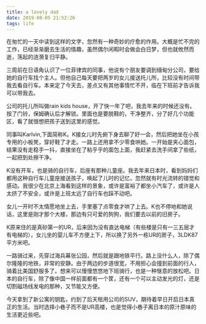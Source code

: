 ```yaml
---
title: a lovely dad
date: 2019-08-05 21:52:26
tags: life
---
```




在匆忙的一天中读到这样的文字，忽然有一种奇妙的疗愈的作用。大概是忙不完的工作，已经渐渐磨去生活的情趣，虽然偶尔闲暇时会做会白日梦，但也就攸然而逝，荡起的涟漪复归平静。



三周前在日语角认识了一位菲律宾的同事，他说有个朋友要调到缅甸分公司，要给她的自行车找个主人。但他自己每天要把两岁的女儿接送托儿所，比较没有时间带我去看自行车。本来定了今天去，差点又有其他事情忙不开，临在下班前才告诉我可以带我去。



公司的托儿所叫做rain kids house，开了快一年了吧，我去年来的时候还没有。按了门铃，保姆确认后才解锁。里面也是要脱鞋的，干净整齐，分了好几个功能区，看了就很想把孩子送到这里的感觉。



同事叫Karlvin,下面简称K。K接女儿时先俯下身去聊了好一会，然后把她坐在小孩专用的小板凳，穿好鞋了才走。一路上还用拿不少零食哄她。一开始是夹心面包，结果没有走稳手一抖，直接坐在了粘乎乎的面包上面，我赶紧去洗手间拿了些纸，一起把到处擦干净。



K没有开车，也是骑的自行车，后座有那种儿童座。我去年来日本时，看到妈妈们都用这种自行车儿童座接送孩子，唤起了儿时的记忆，忽然就有时光流转的错觉和感动。我很少在北京上海看到这样的景象，或许是富裕了都坐小汽车了，或许是人太挤了不安全，或许是上班太远了自行车也踩不动吧。



女儿一开时不太情愿地坐上去，手里塞了点零食才哄了上去。K也不停地和她说话，这里是刚才那个大楼，那边有只可爱的狗狗，我们要去以前的旧房子。



K原来住的是真砂第一的UR，后来因为没有直达电梯（有些楼是只有一三五层才有电梯的），女儿坐的婴儿车不方便上下，所以换了另外一栋UR的房子，3LDK87平方米吧。



一路骑过来，先穿过海兵幕张公园，然后就是跟地铁平行。路上没什么人，除了偶尔隆隆的地铁，非常的安静。由于两边的步道很宽，不用担心会撞到前面的行人，骑着比美国舒服多了。想来可以慢慢悠悠地下班骑行，也是一种惬意的放松吧。日本的自行车，除了像中国一样前面都有一个筐，还有一个可以主动发光的灯，还是切割磁场线发电的那种，又节能又方便。



今天拿到了新公寓的钥匙，约到了后天租用公司的SUV，期待着早日开启日本真正的生活。当时选择小巷子而不是UR高楼，也是觉得小巷子离日本的原汁原味的生活更近些吧。